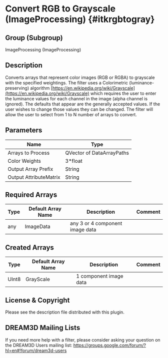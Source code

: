Convert RGB to Grayscale (ImageProcessing) {#itkrgbtogray}
=====

## Group (Subgroup) ##

ImageProcessing (ImageProcessing)


## Description ##

Converts arrays that represent color images (RGB or RGBA) to grayscale with the specified weightings. The filter uses a Colorimetric (luminance-preserving) algorithm [https://en.wikipedia.org/wiki/Grayscale](https://en.wikipedia.org/wiki/Grayscale) which requires the user to enter the luminance values for each channel in the image (alpha channel is ignored). The defaults that appear are the generally accepted values. If the user wishes to change those values they can be changed. The filter will allow the user to select from 1 to N number of arrays to convert.

## Parameters ##

| Name             | Type |
|------------------|------|
| Arrays to Process | QVector of DataArrayPaths |
| Color Weights | 3*float |
| Output Array Prefix | String |
| Output AttributeMatrix | String |

## Required Arrays ##

| Type | Default Array Name | Description | Comment |
|------|--------------------|-------------|---------|
| any | ImageData | any 3 or 4 component image data       | |


## Created Arrays ##

| Type | Default Array Name | Description | Comment |
|------|--------------------|-------------|---------|
| UInt8 | GrayScale | 1 component image data |  |


## License & Copyright ##

Please see the description file distributed with this plugin.

## DREAM3D Mailing Lists ##

If you need more help with a filter, please consider asking your question on the DREAM3D Users mailing list:
https://groups.google.com/forum/?hl=en#!forum/dream3d-users




